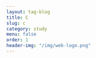 ```yaml
---
layout: tag-blog
title: C
slug: c
category: study
menu: false
order: 1
header-img: "/img/web-logo.png"
---
```


